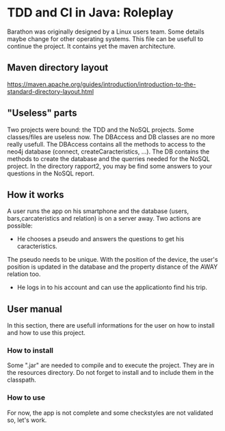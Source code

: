 # TDD and CI in Java: Roleplay
Barathon was originally designed by a Linux users team. Some details maybe change for other operating systems. This file can be usefull to continue the project.
It contains yet the maven architecture.

## Maven directory layout
https://maven.apache.org/guides/introduction/introduction-to-the-standard-directory-layout.html

## "Useless" parts
Two projects were bound: the TDD and the NoSQL projects. Some classes/files are useless now. The DBAccess and DB classes are no more really usefull. The DBAccess contains all the methods to access to the neo4j database (connect, createCaracteristics, ...). The DB contains the methods to create the database and the querries needed for the NoSQL project.
In the directory rapport2, you may be find some answers to your questions in the NoSQL report.

## How it works
A user runs the app on his smartphone and the database (users, bars,carcateristics and relation) is on a server away. Two actions are possible:
* He chooses a pseudo and answers the questions to get his caracteristics.

The pseudo needs to be unique. With the position of the device, the user's position is updated in the database and the property distance of the AWAY relation too.

* He logs in to his account and can use the applicationto find his trip.

## User manual
In this section, there are usefull informations for the user on how to install and how to use this project.

### How to install
Some ".jar" are needed to compile and to execute the project. They are in the resources directory. Do not forget to install and to include them in the classpath.

### How to use
For now, the app is not complete and some checkstyles are not validated so, let's work.
